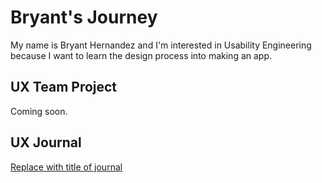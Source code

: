 # Bryant's Journey

My name is Bryant Hernandez and I'm interested in Usability Engineering because I want to learn the design process into making an app.

## UX Team Project

Coming soon.

## UX Journal

[Replace with title of journal](journal/)
